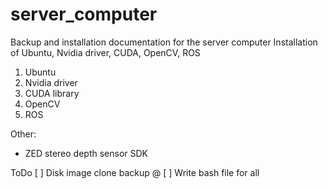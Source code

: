 # server_computer
Backup and installation documentation for the server computer
Installation of Ubuntu, Nvidia driver, CUDA, OpenCV, ROS

1. Ubuntu
2. Nvidia driver
3. CUDA library
4. OpenCV
5. ROS

Other:
- ZED stereo depth sensor SDK

ToDo
[ ] Disk image clone backup @ 
[ ] Write bash file for all
